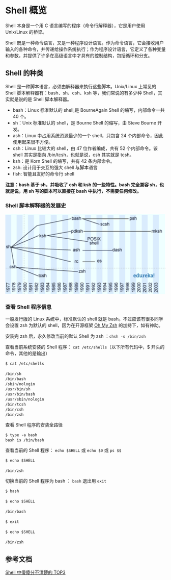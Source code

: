 # Shell 概览

Shell 本身是一个用 C 语言编写的程序（命令行解释器），它是用户使用 Unix/Linux 的桥梁。

Shell 既是一种命令语言，又是一种程序设计语言。作为命令语言，它会接收用户输入的各种命令，并传递给操作系统执行；作为程序设计语言，它定义了各种变量和参数，并提供了许多在高级语言中才具有的控制结构，包括循环和分支。

## Shell 的种类

Shell 是一种脚本语言，必须由解释器来执行这些脚本。Unix/Linux 上常见的 Shell 脚本解释器有：bash、sh、csh、ksh 等，我们常说的有多少种 Shell，其实就是说的是 Shell 脚本解释器。

- bash：Linux 标准默认的 shell,是 BourneAgain Shell 的缩写，内部命令一共 40 个。
- sh：Unix 标准默认的 shell，是 Bourne Shell 的缩写，由 Steve Bourne 开发。
- ash：Linux 中占用系统资源最少的一个 shell，只包含 24 个内部命令，因此使用起来很不方便。
- csh：Linux 比较大的 shell，由 47 位作者编成，共有 52 个内部命令。该 shell 其实是指向 /bin/tcsh，也就是说，csh 其实就是 tcsh。
- ksh：是 Korn Shell 的缩写，共有 42 条内部命令。
- zsh: 设计用于交互的强大 shell 与脚本语言
- fish: 智能且友好的命令行 shell

**注意：bash 基于 sh，并吸收了 csh 和 ksh 的一些特性。bash 完全兼容 sh，也就是说，用 sh 写的脚本可以直接在 bash 中执行，不需要任何修改。**

### Shell 脚本解释器的发展史

![Shell 脚本解释器的发展史](./images/shell1.png)

### 查看 Shell 程序信息

一般发行版的 Linux 系统中，标准默认的 shell 就是 bash。不过应该有很多同学会设置 zsh 为默认的 shell，因为在开源框架 [Oh My Zsh](https://ohmyz.sh/) 的加持下，如有神助。

安装完 zsh 后，永久修改当前的默认 Shell 为 zsh ：`chsh -s /bin/zsh`

查看当前系统安装的 Shell 程序： `cat /etc/shells`（以下所有代码中，\$ 开头的命令，其他的是输出）

```
$ cat /etc/shells

/bin/sh
/bin/bash
/sbin/nologin
/usr/bin/sh
/usr/bin/bash
/usr/sbin/nologin
/bin/tcsh
/bin/csh
/bin/zsh
```

查看 Shell 程序的安装全路径

```
$ type -a bash
bash is /bin/bash
```

查看当前的 Shell 程序： `echo $SHELL` 或 `echo $0` 或 `ps $$`

```
$ echo $SHELL

/bin/zsh
```

切换当前的 Shell 程序为 bash ： `bash` 退出用 `exit`

```
$ bash

$ echo $SHELL

/bin/bash

$ exit

$ echo $SHELL

/bin/zsh
```

## 参考文档

[Shell 中傻傻分不清楚的 TOP3](https://mp.weixin.qq.com/s/UofKYTb9hp2FXYIKM5Q3Qw)
